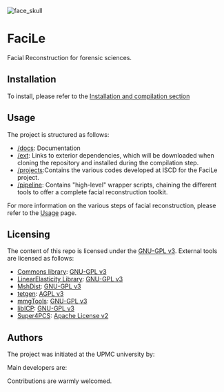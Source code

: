 ![face_skull](https://user-images.githubusercontent.com/11873158/29940265-f9aae006-8e8e-11e7-9a91-865e98dee937.png)

# FaciLe
Facial Reconstruction for forensic sciences.

## Installation
To install, please refer to the [Installation and compilation section](docs/INSTALL.md)

## Usage
The project is structured as follows:
* [/docs](docs/): Documentation
* [/ext](ext/): Links to exterior dependencies, which will be downloaded when cloning the repository and installed during the compilation step.
* [/projects](projects/):Contains the various codes developed at ISCD for the FaciLe project.
* [/pipeline](pipeline/): Contains "high-level" wrapper scripts, chaining the different tools to offer a complete facial reconstruction toolkit.

For more information on the various steps of facial reconstruction, please refer to the [Usage](docs/USAGE.md) page.

## Licensing
The content of this repo is licensed under the [GNU-GPL v3](docs/LICENSE.md).
External tools are licensed as follows:
* [Commons library](https://github.com/ISCDtoolbox/Commons): [GNU-GPL v3](https://www.gnu.org/licenses/gpl-3.0.fr.html)
* [LinearElasticity Library](https://github.com/ISCDtoolbox/LinearElasticity): [GNU-GPL v3](https://www.gnu.org/licenses/gpl-3.0.fr.html)
* [MshDist](https://github.com/ISCDtoolbox/Mshdist): [GNU-GPL v3](https://www.gnu.org/licenses/gpl-3.0.fr.html)
* [tetgen](https://github.com/ufz/tetgen): [AGPL v3](https://www.gnu.org/licenses/agpl-3.0.fr.html)
* [mmgTools](https://github.com/MmgTools/mmg): [GNU-GPL v3](https://www.gnu.org/licenses/gpl-3.0.fr.html)
* [libICP](https://github.com/symao/libicp): [GNU-GPL v3](https://www.gnu.org/licenses/gpl-3.0.fr.html)
* [Super4PCS](https://github.com/nmellado/Super4PCS): [Apache License v2](http://www.apache.org/licenses/LICENSE-2.0)

## Authors
The project was initiated at the UPMC university by:

Main developers are:

Contributions are warmly welcomed.
